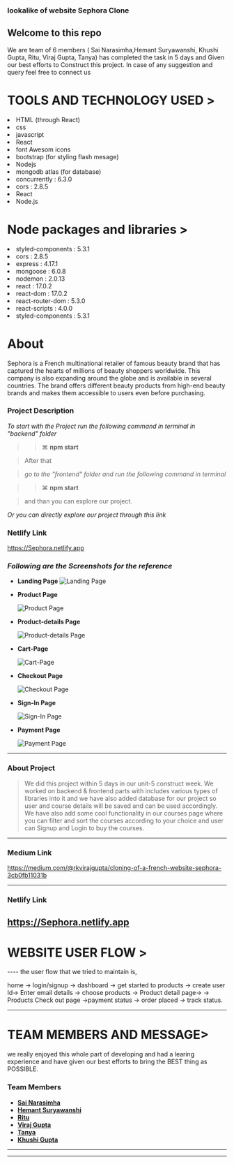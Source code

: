 ###  lookalike of website <span>Sephora Clone<span>

 <h2>Welcome to this repo</h2>
 We are team of 6 members (  Sai Narasimha,Hemant Suryawanshi, Khushi Gupta, Ritu, Viraj Gupta, Tanya) has completed the task in 5 days and Given our best efforts to Construct this project.
In case of any suggestion and query feel free to connect us
 
 
 <h1>TOOLS AND TECHNOLOGY USED ></h1>
  <li>HTML (through React)</li>
     <li>css</li>
<li>javascript</li>  
<li>React</li>
<li>font Awesom icons</li>
<li>bootstrap (for styling flash mesage)</li>
<li>Nodejs</li>
<li>mongodb atlas (for database)</li>
<li>concurrently : 6.3.0</li>
<li>cors : 2.8.5</li>
 <li>React</li>
 <li>Node.js</li>

 
 
  <h1>Node packages and libraries ></h1>
  <li>styled-components : 5.3.1</li>
 <li>cors : 2.8.5</li>
 <li>express : 4.17.1</li>
 <li>mongoose : 6.0.8</li>
<li>nodemon : 2.0.13</li>
 <li>react : 17.0.2</li>
 <li>react-dom : 17.0.2</li>
 <li>react-router-dom : 5.3.0</li>
 <li>react-scripts : 4.0.0</li>
 <li>styled-components : 5.3.1</li>
 
 
 
 <h1>About </h1>
Sephora is a French multinational retailer of famous beauty brand that has captured the hearts of millions of beauty shoppers worldwide. This company is also expanding around the globe and is available in several countries. The brand offers different beauty products from high-end beauty brands and makes them accessible to users even before purchasing.


### Project Description

_To start with the Project run the following command in terminal in "backend" folder_

> > ⌘ **npm start**

> After that 

> _go to the "frontend" folder and run the following command in terminal_
 
> > ⌘ **npm start**

>   and than you can explore our project.

_Or you can directly explore our project through this link_

### Netlify Link
 
https://Sephora.netlify.app
 
 
 ### _Following are the Screenshots for the reference_

- **Landing Page**
  ![Landing Page](https://miro.medium.com/max/1400/1*UB-C6C9NNV3udcmNFoyOBg.png)

- **Product Page**

  ![Product Page](https://miro.medium.com/max/940/1*5HafmzQ-Z4ySizSHgx_TUQ.png)

- **Product-details Page**

  ![Product-details Page](https://miro.medium.com/max/1400/1*vDtXNb8Ylet-4ikgvHtknQ.png)

- **Cart-Page**

  ![Cart-Page](https://miro.medium.com/max/1400/1*ctMmSn6msr_SwWDU8YTKig.png)

- **Checkout Page**

  ![Checkout Page](https://miro.medium.com/max/1400/1*pQiczrwkoRosV5QUJEr5Vg.png)
  

- **Sign-In Page**

  ![Sign-In Page](https://miro.medium.com/max/1400/1*A2cMBrWWvcafYev5_zC3DA.png)

- **Payment Page**

  ![Payment Page](https://miro.medium.com/max/1400/1*aBg4DT5IG4JAFJ68pwQGqA.png)


---

### About Project

> We did this project within 5 days in our unit-5 construct week. We worked on backend & frontend parts with includes various types of libraries into it and we have also added database for our project so user and course details will be saved and can be used accordingly. We have also add some cool functionality in our courses page where you can filter and sort the courses according to your choice and user can Signup and Login to buy the courses.

---

### Medium Link

https://medium.com/@rkvirajgupta/cloning-of-a-french-website-sephora-3cb0fb11031b

------


### Netlify Link

https://Sephora.netlify.app
 ------
 <h1>WEBSITE USER FLOW ></h1>
 ----
the user flow that we tried to maintain is,

home -> login/signup -> dashboard -> get started to products -> create user Id-> Enter email details -> choose products -> Product detail page-> -> Products Check out page ->payment status -> order placed -> track status.
 
----
 <h1>TEAM MEMBERS AND MESSAGE></h1>
we really enjoyed this whole part of developing and had a learing experience and have given our best efforts to bring the BEST thing as POSSIBLE.

### Team Members

- **[Sai Narasimha](https://github.com/Sai-Narasimha)**
- **[Hemant Suryawanshi](https://github.com/hemant-suryawanshi)**
- **[Ritu](https://github.com/Ritu1011)**
- **[Viraj Gupta](https://github.com/rkvirajgupta)**
- **[Tanya](https://github.com/TanyaIndian)**
- **[Khushi Gupta](https://github.com/khushi89012)**


---

---
